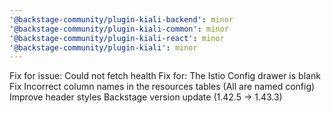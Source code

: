 ```yaml
---
'@backstage-community/plugin-kiali-backend': minor
'@backstage-community/plugin-kiali-common': minor
'@backstage-community/plugin-kiali-react': minor
'@backstage-community/plugin-kiali': minor
---
```


Fix for issue: Could not fetch health
Fix for: The Istio Config drawer is blank
Fix Incorrect column names in the resources tables (All are named config)
Improve header styles
Backstage version update (1.42.5 -> 1.43.3)
